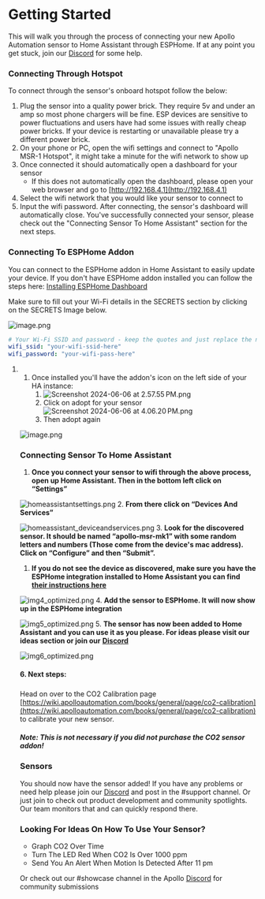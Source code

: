 # Getting Started

This will walk you through the process of connecting your new Apollo Automation sensor to Home Assistant through ESPHome. If at any point you get stuck, join our [Discord](https://dsc.gg/apolloautomation) for some help.

### Connecting Through Hotspot

To connect through the sensor's onboard hotspot follow the below:

1. Plug the sensor into a quality power brick. They require 5v and under an amp so most phone chargers will be fine. ESP devices are sensitive to power fluctuations and users have had some issues with really cheap power bricks. If your device is restarting or unavailable please try a different power brick.
2. On your phone or PC, open the wifi settings and connect to "Apollo MSR-1 Hotspot", it might take a minute for the wifi network to show up
3. Once connected it should automatically open a dashboard for your sensor
   * If this does not automatically open the dashboard, please open your web browser and go to [http://192.168.4.1](http://192.168.4.1)
4. Select the wifi network that you would like your sensor to connect to
5. Input the wifi password. After connecting, the sensor's dashboard will automatically close. You've successfully connected your sensor, please check out the "Connecting Sensor To Home Assistant" section for the next steps.

### Connecting To ESPHome Addon

You can connect to the ESPHome addon in Home Assistant to easily update your device. If you don't have ESPHome addon installed you can follow the steps here: [Installing ESPHome Dashboard](https://esphome.io/guides/getting_started_hassio.html)

Make sure to fill out your Wi-Fi details in the SECRETS section by clicking on the SECRETS Image below.

![image.png](../assets/9P0image.png)

```yaml
# Your Wi-Fi SSID and password - keep the quotes and just replace the name and password between the quotes!
wifi_ssid: "your-wifi-ssid-here"
wifi_password: "your-wifi-pass-here"
```

1. 1. Once installed you'll have the addon's icon on the left side of your HA instance:
      1. ![Screenshot 2024-06-06 at 2.57.55 PM.png](../assets/screenshot-2024-06-06-at-2-57-55-pm.png)
      2. Click on adopt for your sensor![Screenshot 2024-06-06 at 4.06.20 PM.png](../assets/screenshot-2024-06-06-at-4-06-20-pm.png)
      3. Then adopt again

   ![image.png](../assets/image.png)

   ### Connecting Sensor To Home Assistant

   1. **Once you connect your sensor to wifi through the above process, open up Home Assistant. Then in the bottom left click on “Settings”**

   ![homeassistantsettings.png](../assets/homeassistantsettings.png) 2. **From there click on “Devices And Services”**

   ![homeassistant_deviceandservices.png](../assets/homeassistant-deviceandservices.png) 3. **Look for the discovered sensor. It should be named “apollo-msr-mk1” with some random letters and numbers (Those come from the device's mac address). Click on “Configure” and then “Submit”.**
   1. **If you do not see the device as discovered, make sure you have the ESPHome integration installed to Home Assistant you can find** [**their instructions here**](https://esphome.io/guides/getting_started_hassio.html#connecting-your-device-to-home-assistant)

   ![img4_optimized.png](../assets/img4-optimized.png) 4. **Add the sensor to ESPHome. It will now show up in the ESPHome integration**

   ![img5_optimized.png](../assets/img5-optimized.png) 5. **The sensor has now been added to Home Assistant and you can use it as you please. For ideas please visit our ideas section or join our** [**Discord**](https://dsc.gg/apolloautomation)

   ![img6_optimized.png](../assets/img6-optimized.png)

   #### 6\. Next steps:

   #####

   Head on over to the CO2 Calibration page [https://wiki.apolloautomation.com/books/general/page/co2-calibration](https://wiki.apolloautomation.com/books/general/page/co2-calibration) to calibrate your new sensor.

   ##### Note: This is not necessary if you did not purchase the CO2 sensor addon!

   ### Sensors

   You should now have the sensor added! If you have any problems or need help please join our [Discord](https://dsc.gg/apolloautomation) and post in the \#support channel. Or just join to check out product development and community spotlights. Our team monitors that and can quickly respond there.

   ### Looking For Ideas On How To Use Your Sensor?

   * Graph CO2 Over Time
   * Turn The LED Red When CO2 Is Over 1000 ppm
   * Send You An Alert When Motion Is Detected After 11 pm

   Or check out our \#showcase channel in the Apollo [Discord](https://dsc.gg/apolloautomation) for community submissions